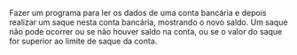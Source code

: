 Fazer um programa para ler os dados de uma conta bancária e depois realizar um 
saque nesta conta bancária, mostrando o novo saldo. Um saque não pode ocorrer 
ou se não houver saldo na conta, ou se o valor do saque for superior ao limite de 
saque da conta.
